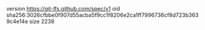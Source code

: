 version https://git-lfs.github.com/spec/v1
oid sha256:3026cfbbe0f907d55acba5f9cc1f8206e2ca1ff7996736cf8d723b3639c4e14e
size 2238
